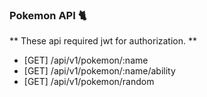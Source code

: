 ### Pokemon API 🐈

** These api required jwt for authorization. **

- [GET] /api/v1/pokemon/:name
- [GET] /api/v1/pokemon/:name/ability
- [GET] /api/v1/pokemon/random
